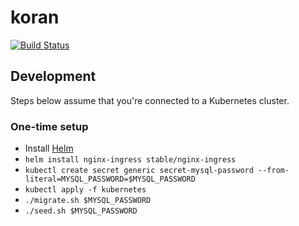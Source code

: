 # koran

[![Build Status](https://travis-ci.com/cglotr/koran.svg?branch=master)](https://travis-ci.com/cglotr/koran)

## Development

Steps below assume that you're connected to a Kubernetes cluster.

### One-time setup

- Install [Helm](https://github.com/helm/helm)
- `helm install nginx-ingress stable/nginx-ingress`
- `kubectl create secret generic secret-mysql-password --from-literal=MYSQL_PASSWORD=$MYSQL_PASSWORD`
- `kubectl apply -f kubernetes`
- `./migrate.sh $MYSQL_PASSWORD`
- `./seed.sh $MYSQL_PASSWORD`
